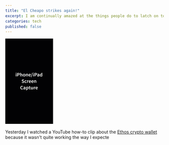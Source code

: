 ```yaml
---
title: "El Cheapo strikes again!"
excerpt: I am continually amazed at the things people do to latch on to our money.
categories: tech
published: false
---
```

!["Home-grown iPhone screen capture"](/images/iphone.gif)

Yesterday I watched a YouTube how-to clip about the [Ethos crypto wallet](https://www.ethos.io) because it wasn't quite working the way I expecte
